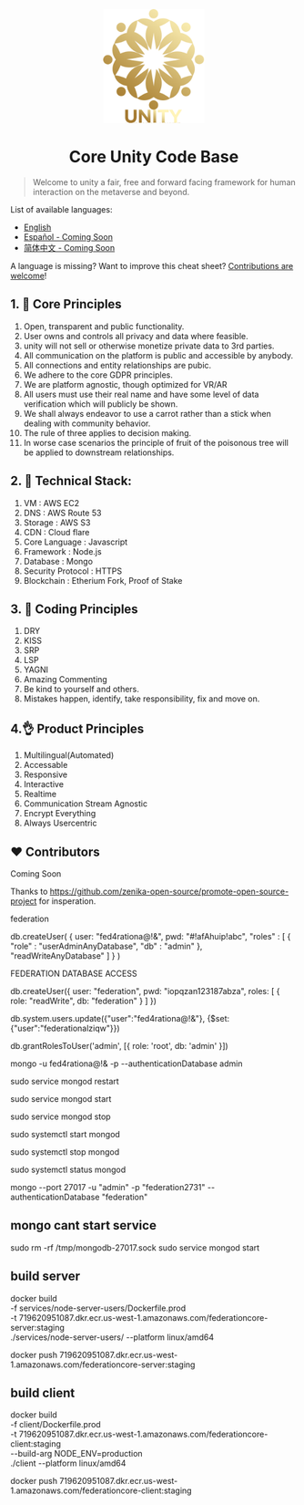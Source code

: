 <p align="center">
    <img alt="oss image" src="./imgs/unityclean.png" height="200px">
</p>
                     
<h1 align="center">Core Unity Code Base</h1>

> Welcome to unity a fair, free and forward facing framework for human interaction on the metaverse and beyond.

List of available languages:

- [English](./README.md)
- [Español - Coming Soon](./README-es.md)
- [简体中文 - Coming Soon](./README-zh-cn.md)

A language is missing? Want to improve this cheat sheet? [Contributions are welcome](./CONTRIBUTING.md)!

## 1. 🎢 Core Principles

1. Open, transparent and public functionality.
2. User owns and controls all privacy and data where feasible.
3. unity will not sell or otherwise monetize private data to 3rd parties.
4. All communication on the platform is public and accessible by anybody.
5. All connections and entity relationships are pubic.
6. We adhere to the core GDPR principles.
7. We are platform agnostic, though optimized for VR/AR
8. All users must use their real name and have some level of data verification which will publicly be shown.
9. We shall always endeavor to use a carrot rather than a stick when dealing with community behavior.
10. The rule of three applies to decision making.
11. In worse case scenarios the principle of fruit of the poisonous tree will be applied to downstream relationships.

## 2. 📘 Technical Stack:

1. VM : AWS EC2
2. DNS : AWS Route 53
3. Storage : AWS S3
4. CDN : Cloud flare
5. Core Language : Javascript
6. Framework : Node.js
7. Database : Mongo
8. Security Protocol : HTTPS
9. Blockchain : Etherium Fork, Proof of Stake

## 3. 🤝 Coding Principles

1. DRY
2. KISS
3. SRP
4. LSP
5. YAGNI
6. Amazing Commenting
7. Be kind to yourself and others.
8. Mistakes happen, identify, take responsibility, fix and move on.

## 4.👌 Product Principles

1. Multilingual(Automated)
2. Accessable
3. Responsive
4. Interactive
5. Realtime
6. Communication Stream Agnostic
7. Encrypt Everything
8. Always Usercentric

## ❤️ Contributors

Coming Soon

Thanks to https://github.com/zenika-open-source/promote-open-source-project for insperation.

<!--             _ _ -->
<!-- /\ /\ _ __ (_) |_ _   _ -->
<!--/ / \ \ '_ \| | __| | | |-->
<!--\ \_/ / | | | | |_| |_| |-->
<!-- \___/|_| |_|_|\__|\__, |-->
<!--                   |___/ -->

federation

db.createUser(
{
user: "fed4rationa@!&",
pwd: "#!afAhuip!abc",
"roles" : [
{
"role" : "userAdminAnyDatabase",
"db" : "admin"
},
"readWriteAnyDatabase"
]
}
)

FEDERATION DATABASE ACCESS

db.createUser({
user: "federation",
pwd: "iopqzan123187abza",
roles: [
{ role: "readWrite", db: "federation" }
]
})

db.system.users.update({"user":"fed4rationa@!&"}, {$set:{"user":"federationalziqw"}})

db.grantRolesToUser('admin', [{ role: 'root', db: 'admin' }])

mongo -u fed4rationa@\!\& -p --authenticationDatabase admin

sudo service mongod restart

sudo service mongod start

sudo service mongod stop

sudo systemctl start mongod

sudo systemctl stop mongod

sudo systemctl status mongod

mongo --port 27017 -u "admin" -p "federation2731" --authenticationDatabase "federation"

## mongo cant start service

sudo rm -rf /tmp/mongodb-27017.sock
sudo service mongod start

## build server

docker build \
 -f services/node-server-users/Dockerfile.prod \
 -t 719620951087.dkr.ecr.us-west-1.amazonaws.com/federationcore-server:staging \
 ./services/node-server-users/ --platform linux/amd64

docker push 719620951087.dkr.ecr.us-west-1.amazonaws.com/federationcore-server:staging

## build client

docker build \
 -f client/Dockerfile.prod \
 -t 719620951087.dkr.ecr.us-west-1.amazonaws.com/federationcore-client:staging \
 --build-arg NODE_ENV=production \
 ./client --platform linux/amd64


docker push 719620951087.dkr.ecr.us-west-1.amazonaws.com/federationcore-client:staging

